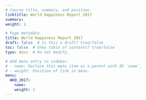 ```yaml
---
# Course title, summary, and position.
linktitle: World Happiness Report 2017
summary: 
weight: 1

# Page metadata.
title: World Happiness Report 2017
draft: false  # Is this a draft? true/false
toc: false  # Show table of contents? true/false
type: docs  # Do not modify.

# Add menu entry to sidebar.
# - name: Declare this menu item as a parent with ID `name`.
# - weight: Position of link in menu.
menu:
  WHO_2017:
    name: 
    weight: 1
---
```

